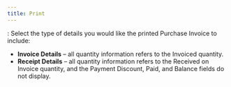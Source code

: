 ```yaml
---
title: Print
---
```

: Select the type of details you would like the printed  Purchase Invoice to include:

- **Invoice 
 Details** – all quantity information refers to the Invoiced quantity.
- **Receipt 
 Details** – all quantity information refers to the Received on Invoice  quantity, and the Payment Discount, Paid, and Balance fields do not display.

